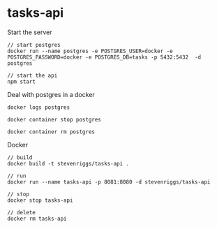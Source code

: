 # tasks-api

Start the server
~~~
// start postgres
docker run --name postgres -e POSTGRES_USER=docker -e POSTGRES_PASSWORD=docker -e POSTGRES_DB=tasks -p 5432:5432  -d postgres

// start the api
npm start
~~~

Deal with postgres in a docker
~~~
docker logs postgres

docker container stop postgres

docker container rm postgres
~~~

Docker
~~~
// build
docker build -t stevenriggs/tasks-api .

// run
docker run --name tasks-api -p 8081:8080 -d stevenriggs/tasks-api

// stop
docker stop tasks-api

// delete
docker rm tasks-api
~~~

